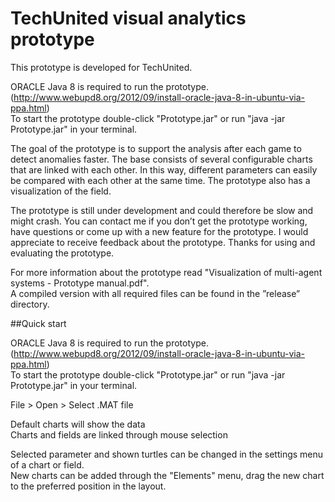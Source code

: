 # TechUnited visual analytics prototype

This prototype is developed for TechUnited.

ORACLE Java 8 is required to run the prototype. (http://www.webupd8.org/2012/09/install-oracle-java-8-in-ubuntu-via-ppa.html)<br />
To start the prototype double-click "Prototype.jar" or run "java -jar Prototype.jar" in your terminal.

The goal of the prototype is to support the analysis after each game to detect anomalies faster.
The base consists of several configurable charts that are linked with each other.
In this way, different parameters can easily be compared with each other at the same time.
The prototype also has a visualization of the field.

The prototype is still under development and could therefore be slow and might crash.
You can contact me if you don’t get the prototype working, have questions or come up with a new feature for the prototype.
I would appreciate to receive feedback about the prototype.
Thanks for using and evaluating the prototype.

For more information about the prototype read "Visualization of multi-agent systems - Prototype manual.pdf".<br />
A compiled version with all required files can be found in the ”release” directory.

##Quick start

ORACLE Java 8 is required to run the prototype. (http://www.webupd8.org/2012/09/install-oracle-java-8-in-ubuntu-via-ppa.html)<br />
To start the prototype double-click "Prototype.jar" or run "java -jar Prototype.jar" in your terminal.

File > Open > Select .MAT file

Default charts will show the data<br />
Charts and fields are linked through mouse selection

Selected parameter and shown turtles can be changed in the settings menu of a chart or field.<br />
New charts can be added through the "Elements" menu, drag the new chart to the preferred position in the layout.
